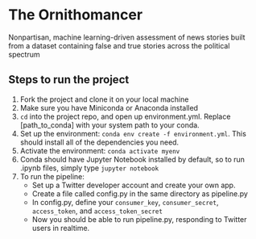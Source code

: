 # The Ornithomancer

Nonpartisan, machine learning-driven assessment of news stories built from a dataset containing false and true stories across the political spectrum

## Steps to run the project
1. Fork the project and clone it on your local machine
2. Make sure you have Miniconda or Anaconda installed
3. `cd` into the project repo, and open up environment.yml. Replace [path_to_conda] with your system path to your conda.
4. Set up the environment: `conda env create -f environment.yml`. This should install all of the dependencies you need.
5. Activate the environment: `conda activate myenv`
6. Conda should have Jupyter Notebook installed by default, so to run .ipynb files, simply type `jupyter notebook`
7. To run the pipeline:
   - Set up a Twitter developer account and create your own app.
   - Create a file called config.py in the same directory as pipeline.py
   - In config.py, define your `consumer_key`, `consumer_secret`, `access_token`, and `access_token_secret`
   - Now you should be able to run pipeline.py, responding to Twitter users in realtime.
